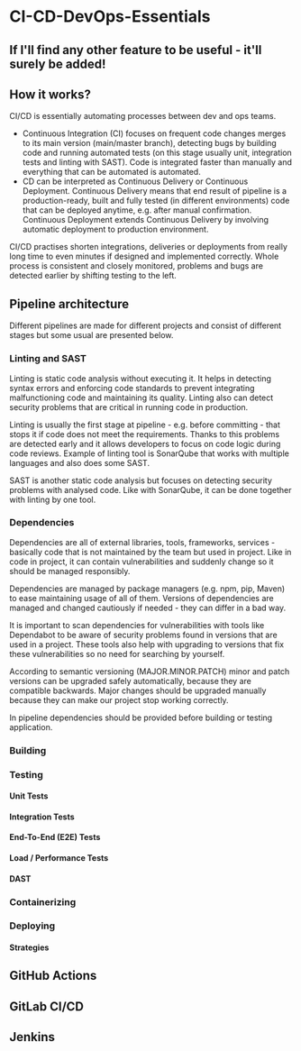 # CI-CD-DevOps-Essentials
## If I'll find any other feature to be useful - it'll surely be added!
## How it works?
CI/CD is essentially automating processes between dev and ops teams.
* Continuous Integration \(CI\) focuses on frequent code changes merges to its main version \(main/master branch\), detecting bugs by building code and running automated tests \(on this stage usually unit, integration tests and linting with SAST\). Code is integrated faster than manually and everything that can be automated is automated.
* CD can be interpreted as Continuous Delivery or Continuous Deployment. Continuous Delivery means that end result of pipeline is a production-ready, built and fully tested \(in different environments\) code that can be deployed anytime, e.g. after manual confirmation. Continuous Deployment extends Continuous Delivery by involving automatic deployment to production environment.

CI/CD practises shorten integrations, deliveries or deployments from really long time to even minutes if designed and implemented correctly. Whole process is consistent and closely monitored, problems and bugs are detected earlier by shifting testing to the left.
## Pipeline architecture
Different pipelines are made for different projects and consist of different stages but some usual are presented below.
### Linting and SAST
Linting is static code analysis without executing it. It helps in detecting syntax errors and enforcing code standards to prevent integrating malfunctioning code and maintaining its quality. Linting also can detect security problems that are critical in running code in production.

Linting is usually the first stage at pipeline - e.g. before committing - that stops it if code does not meet the requirements. Thanks to this problems are detected early and it allows developers to focus on code logic during code reviews. Example of linting tool is SonarQube that works with multiple languages and also does some SAST.

SAST is another static code analysis but focuses on detecting security problems with analysed code. Like with SonarQube, it can be done together with linting by one tool.
### Dependencies
Dependencies are all of external libraries, tools, frameworks, services - basically code that is not maintained by the team but used in project. Like in code in project, it can contain vulnerabilities and suddenly change so it should be managed responsibly.

Dependencies are managed by package managers \(e.g. npm, pip, Maven\) to ease maintaining usage of all of them. Versions of dependencies are managed and changed cautiously if needed - they can differ in a bad way.

It is important to scan dependencies for vulnerabilities with tools like Dependabot to be aware of security problems found in versions that are used in a project. These tools also help with upgrading to versions that fix these vulnerabilities so no need for searching by yourself.

According to semantic versioning \(MAJOR.MINOR.PATCH\) minor and patch versions can be upgraded safely automatically, because they are compatible backwards. Major changes should be upgraded manually because they can make our project stop working correctly.

In pipeline dependencies should be provided before building or testing application.
### Building
### Testing
#### Unit Tests
#### Integration Tests
#### End-To-End \(E2E\) Tests
#### Load / Performance Tests
#### DAST
### Containerizing
### Deploying
#### Strategies
## GitHub Actions
## GitLab CI/CD
## Jenkins
